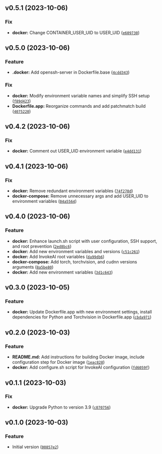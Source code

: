 <!--next-version-placeholder-->

## v0.5.1 (2023-10-06)

### Fix

* **docker:** Change CONTAINER_USER_UID to USER_UID ([`e609730`](https://github.com/entelecheia/invokeai-container/commit/e6097301e38fae0c9e53940c36f0f91b2560e3b1))

## v0.5.0 (2023-10-06)

### Feature

* **.docker:** Add openssh-server in Dockerfile.base ([`4cdd343`](https://github.com/entelecheia/invokeai-container/commit/4cdd343c1cd75260ebcfd50345c18dd94b6f95f9))

### Fix

* **docker:** Modify environment variable names and simplify SSH setup ([`f89d423`](https://github.com/entelecheia/invokeai-container/commit/f89d423e90b93e75db4953fe39ca7d8ebaa446e0))
* **Dockerfile.app:** Reorganize commands and add patchmatch build ([`4075220`](https://github.com/entelecheia/invokeai-container/commit/4075220a7f10105440053694b4c2d17e185d24d1))

## v0.4.2 (2023-10-06)

### Fix

* **docker:** Comment out USER_UID environment variable ([`e4dd131`](https://github.com/entelecheia/invokeai-container/commit/e4dd131da7984ed79bdb70b54a03b52576c53770))

## v0.4.1 (2023-10-06)

### Fix

* **docker:** Remove redundant environment variables ([`74f270d`](https://github.com/entelecheia/invokeai-container/commit/74f270dd68bf1146b801951ad6dd892b584aa4b3))
* **docker-compose:** Remove unnecessary args and add USER_UID to environment variables ([`04a5564`](https://github.com/entelecheia/invokeai-container/commit/04a5564acb085d14dd2185c058bf6a3d37bfbffc))

## v0.4.0 (2023-10-06)

### Feature

* **docker:** Enhance launch.sh script with user configuration, SSH support, and root prevention ([`2ed8bc6`](https://github.com/entelecheia/invokeai-container/commit/2ed8bc6c26a54c367ca7da409bfb0467b6dd9da2))
* **docker:** Add new environment variables and versions ([`c51c261`](https://github.com/entelecheia/invokeai-container/commit/c51c261899162bd59768f7d5bfde7e517cbbd89f))
* **docker:** Add InvokeAI root variables ([`da99db6`](https://github.com/entelecheia/invokeai-container/commit/da99db67253103378190788f1901190d185925c9))
* **docker-compose:** Add torch, torchvision, and cudnn versions arguments ([`8a5be80`](https://github.com/entelecheia/invokeai-container/commit/8a5be80cd747491545ddaaa5c68560de06d18195))
* **docker:** Add new environment variables ([`3d1c643`](https://github.com/entelecheia/invokeai-container/commit/3d1c6435c31ae17f3b53488cde9490ce8307ecf8))

## v0.3.0 (2023-10-05)

### Feature

* **docker:** Update Dockerfile.app with new environment settings, install dependencies for Python and Torchvision in Dockerfile.app ([`cbda971`](https://github.com/entelecheia/invokeai-container/commit/cbda971ba090cb8e85809f1ecff16b23306feec5))

## v0.2.0 (2023-10-03)

### Feature

* **README.md:** Add instructions for building Docker image, include configuration step for Docker image ([`1eac828`](https://github.com/entelecheia/invokeai-container/commit/1eac8284fcf86c3563f33fb95d6e4251142e751c))
* **docker:** Add configure.sh script for InvokeAI configuration ([`fd6059f`](https://github.com/entelecheia/invokeai-container/commit/fd6059fc424e818f4981988fc4ea60781b349676))

## v0.1.1 (2023-10-03)

### Fix

* **docker:** Upgrade Python to version 3.9 ([`c070756`](https://github.com/entelecheia/invokeai-container/commit/c0707568e570f960a7f65830d7255f9dff0f9237))

## v0.1.0 (2023-10-03)

### Feature

* Initial version ([`00857e2`](https://github.com/entelecheia/invokeai-container/commit/00857e29899a1fdbee40759727a6a079e7946590))
